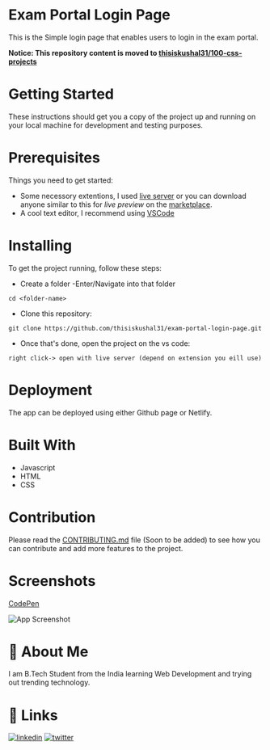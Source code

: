 # Exam Portal Login Page
This is the Simple login page that enables users to login in the exam portal.

**Notice: This repository content is moved to [thisiskushal31/100-css-projects](https://github.com/thisiskushal31/100-css-projects)**

# Getting Started
These instructions should get you a copy of the project up and running on your local machine for development and testing purposes.

# Prerequisites
Things you need to get started:
- Some necessory extentions, I used [live server](https://marketplace.visualstudio.com/items?itemName=ritwickdey.LiveServer) or you can download anyone similar to this for *live preview* on the [marketplace](https://marketplace.visualstudio.com/).
- A cool text editor, I recommend using [VSCode](https://code.visualstudio.com/download)

# Installing
To get the project running, follow these steps:
- Create a folder
-Enter/Navigate into that folder
```
cd <folder-name>
```

- Clone this repository:
```
git clone https://github.com/thisiskushal31/exam-portal-login-page.git
```

- Once that's done, open the project on the vs code:
```
right click-> open with live server (depend on extension you eill use)
```

# Deployment
The app can be deployed using either Github page or Netlify.

# Built With
- Javascript
- HTML
- CSS

# Contribution
Please read the [CONTRIBUTING.md](#) file (Soon to be added) to see how you can contribute and add more features to the project.

# Screenshots

[CodePen](https://codepen.io/thisiskushal31/pen/QWOjXXw)

![App Screenshot](https://github.com/thisiskushal31/exam-portal-login-page/blob/main/images/Web_Output.png?raw=true)

# 🚀 About Me

I am B.Tech Student from the India learning Web Development and trying out trending technology.

# 🔗 Links
[![linkedin](https://img.shields.io/badge/linkedin-0A66C2?style=for-the-badge&logo=linkedin&logoColor=white)](https://www.linkedin.com/in/thisiskushalgupta/)
[![twitter](https://img.shields.io/badge/twitter-1DA1F2?style=for-the-badge&logo=twitter&logoColor=white)](https://twitter.com/thisis_kushal)

